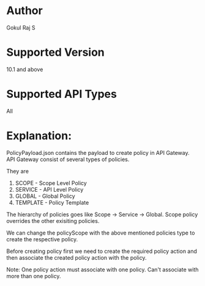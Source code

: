 # Author
Gokul Raj S

# Supported Version
10.1 and above

# Supported API Types
All

# Explanation: 
PolicyPayload.json contains the payload to create policy in API Gateway. API Gateway consist of several types of policies. 

They are
  1. SCOPE - Scope Level Policy
  2. SERVICE - API Level Policy
  3. GLOBAL - Global Policy
  4. TEMPLATE - Policy Template
  
The hierarchy of policies goes like Scope -> Service -> Global. Scope policy overrides the other exisiting policies.

We can change the policyScope with the above mentioned policies type to create the respective policy.

Before creating policy first we need to create the required policy action and then associate the created policy action with the policy.

Note: One policy action must associate with one policy. Can't associate with more than one policy.
